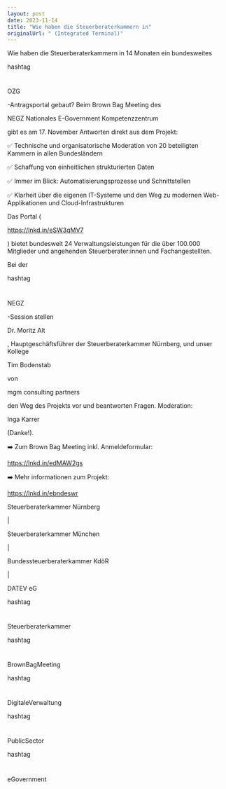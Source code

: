 ```yaml
---
layout: post
date: 2023-11-14
title: "Wie haben die Steuerberaterkammern in"
originalUrl: " (Integrated Terminal)"
---
```


Wie haben die Steuerberaterkammern in 14 Monaten ein bundesweites

hashtag

#

OZG

-Antragsportal gebaut? Beim Brown Bag Meeting des

NEGZ Nationales E-Government Kompetenzzentrum

gibt es am 17. November Antworten direkt aus dem Projekt:

✅ Technische und organisatorische Moderation von 20 beteiligten Kammern in allen Bundesländern

✅ Schaffung von einheitlichen strukturierten Daten

✅ Immer im Blick: Automatisierungsprozesse und Schnittstellen

✅ Klarheit über die eigenen IT-Systeme und den Weg zu modernen Web-Applikationen und Cloud-Infrastrukturen

Das Portal (

https://lnkd.in/eSW3qMV7

) bietet bundesweit 24 Verwaltungsleistungen für die über 100.000 Mitglieder und angehenden Steuerberater:innen und Fachangestellten.

Bei der

hashtag

#

NEGZ

-Session stellen

Dr. Moritz Alt

, Hauptgeschäftsführer der Steuerberaterkammer Nürnberg, und unser Kollege

Tim Bodenstab

von

mgm consulting partners

den Weg des Projekts vor und beantworten Fragen. Moderation:

Inga Karrer

(Danke!).

➡️ Zum Brown Bag Meeting inkl. Anmeldeformular:

https://lnkd.in/edMAW2gs

➡️ Mehr informationen zum Projekt:

https://lnkd.in/ebndeswr

Steuerberaterkammer Nürnberg

|

Steuerberaterkammer München

|

Bundessteuerberaterkammer KdöR

|

DATEV eG

hashtag

#

Steuerberaterkammer

hashtag

#

BrownBagMeeting

hashtag

#

DigitaleVerwaltung

hashtag

#

PublicSector

hashtag

#

eGovernment